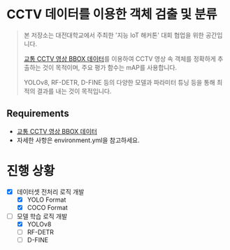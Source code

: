 # CCTV 데이터를 이용한 객체 검출 및 분류

> 본 저장소는 대전대학교에서 주최한 '지능 IoT 해커톤' 대회 협업을 위한 공간입니다.
> 
> [교통 CCTV 영상 BBOX 데이터](https://aihub.or.kr/aihubdata/data/view.do?currMenu=115&topMenu=100&dataSetSn=460)를 이용하여 CCTV 영상 속 객체를 정확하게 추출하는 것이 목적이며, 
> 주요 평가 함수는 mAP를 사용합니다.
>
 >YOLOv8, RF-DETR, D-FINE 등의 다양한 모델과 파라미터 튜닝 등을 통해 최적의 결과를 내는 것이 목적입니다.


## Requirements

- [교통 CCTV 영상 BBOX 데이터](https://aihub.or.kr/aihubdata/data/view.do?currMenu=115&topMenu=100&dataSetSn=460)
- 자세한 사항은 environment.yml을 참고하세요.


# 진행 상황

- [x] 데이터셋 전처리 로직 개발
	- [x] YOLO Format
	- [x] COCO Format
- [ ] 모델 학습 로직 개발
	- [x] YOLOv8
	- [ ] RF-DETR
	- [ ] D-FINE